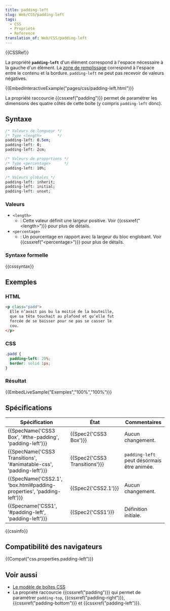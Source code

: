 ```yaml
---
title: padding-left
slug: Web/CSS/padding-left
tags:
  - CSS
  - Propriété
  - Reference
translation_of: Web/CSS/padding-left
---
```

{{CSSRef}}

La propriété **`padding-left`** d'un élément correspond à l'espace nécessaire à la gauche d'un élément. La [zone de remplissage](/fr/Apprendre/CSS/Les_bases/Le_mod%C3%A8le_de_bo%C3%AEte) correspond à l'espace entre le contenu et la bordure. `padding-left` ne peut pas recevoir de valeurs négatives.

{{EmbedInteractiveExample("pages/css/padding-left.html")}}

La propriété raccourcie {{cssxref("padding")}} permet de paramétrer les dimensions des quatre côtés de cette boîte (y compris `padding-left` donc).

## Syntaxe

```css
/* Valeurs de longueur */
/* Type <length>       */
padding-left: 0.5em;
padding-left: 0;
padding-left: 2cm;

/* Valeurs de proportions */
/* Type <percentage>      */
padding-left: 10%;

/* Valeurs globales */
padding-left: inherit;
padding-left: initial;
padding-left: unset;
```

### Valeurs

- `<length>`
  - : Cette valeur définit une largeur positive. Voir {{cssxref("&lt;length&gt;")}} pour plus de détails.
- `<percentage>`
  - : Un pourcentage en rapport avec la largeur du bloc englobant. Voir {{cssxref("&lt;percentage&gt;")}} pour plus de détails.

### Syntaxe formelle

{{csssyntax}}

## Exemples

### HTML

```html
<p class="padd">
  Elle n’avait pas bu la moitié de la bouteille,
  que sa tête touchait au plafond et qu’elle fut
  forcée de se baisser pour ne pas se casser le
  cou.
</p>
```

### CSS

```css
.padd {
  padding-left: 20%;
  border: solid 1px;
}
```

### Résultat

{{EmbedLiveSample("Exemples","100%","100%")}}

## Spécifications

| Spécification                                                                                | État                                     | Commentaires                               |
| -------------------------------------------------------------------------------------------- | ---------------------------------------- | ------------------------------------------ |
| {{SpecName('CSS3 Box', '#the-padding', 'padding-left')}}                 | {{Spec2('CSS3 Box')}}             | Aucun changement.                          |
| {{SpecName('CSS3 Transitions', '#animatable-css', 'padding-left')}}     | {{Spec2('CSS3 Transitions')}} | `padding-left` peut désormais être animée. |
| {{SpecName('CSS2.1', 'box.html#padding-properties', 'padding-left')}} | {{Spec2('CSS2.1')}}                 | Aucun changement.                          |
| {{Specname('CSS1', '#padding-left', 'padding-left')}}                     | {{Spec2('CSS1')}}                 | Définition initiale.                       |

{{cssinfo}}

## Compatibilité des navigateurs

{{Compat("css.properties.padding-left")}}

## Voir aussi

- [Le modèle de boîtes CSS](/fr/Apprendre/CSS/Introduction_à_CSS/Le_modèle_de_boîte)
- La propriété raccourcie {{cssxref("padding")}} qui permet de paramétrer `padding-top`, {{cssxref("padding-right")}}, {{cssxref("padding-bottom")}} et {{cssxref("padding-left")}}.

